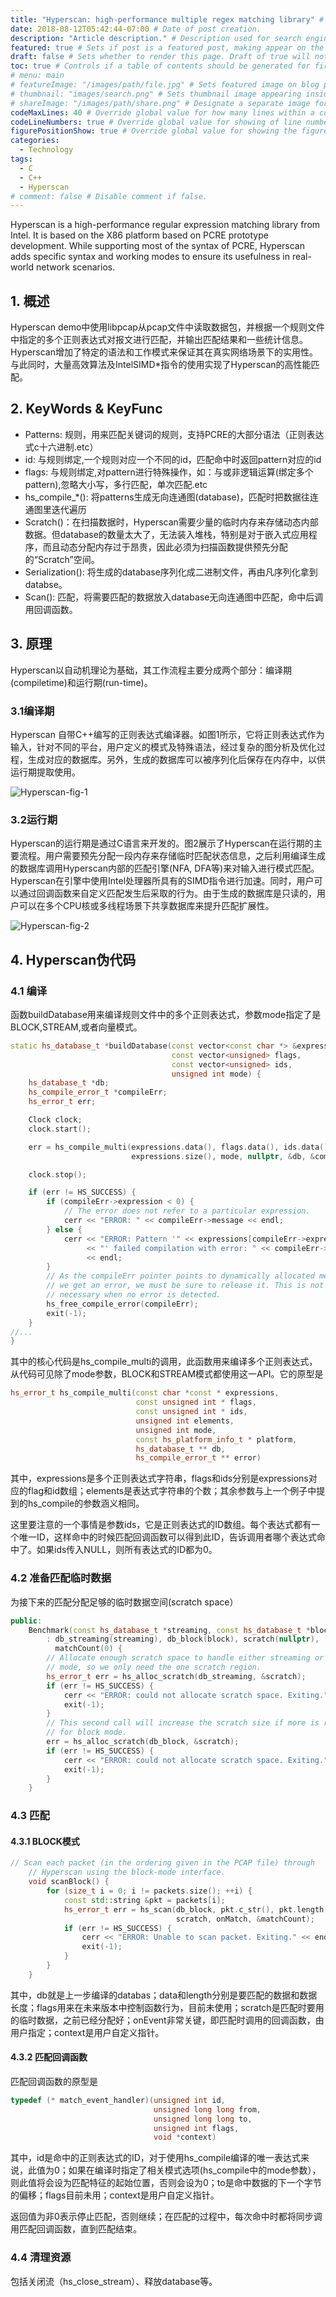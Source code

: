 ```yaml
---
title: "Hyperscan: high-performance multiple regex matching library" # Title of the blog post.
date: 2018-08-12T05:42:44-07:00 # Date of post creation.
description: "Article description." # Description used for search engine.
featured: true # Sets if post is a featured post, making appear on the home page side bar.
draft: false # Sets whether to render this page. Draft of true will not be rendered.
toc: true # Controls if a table of contents should be generated for first-level links automatically.
# menu: main
# featureImage: "/images/path/file.jpg" # Sets featured image on blog post.
# thumbnail: "images/search.png" # Sets thumbnail image appearing inside card on homepage.
# shareImage: "/images/path/share.png" # Designate a separate image for social media sharing.
codeMaxLines: 40 # Override global value for how many lines within a code block before auto-collapsing.
codeLineNumbers: true # Override global value for showing of line numbers within code block.
figurePositionShow: true # Override global value for showing the figure label.
categories:
  - Technology
tags:
  - C
  - C++
  - Hyperscan
# comment: false # Disable comment if false.
---
```

Hyperscan is a high-performance regular expression matching library from Intel. It is based on the X86 platform based on PCRE prototype development. While supporting most of the syntax of PCRE, Hyperscan adds specific syntax and working modes to ensure its usefulness in real-world network scenarios. 
<!--more-->
## 1. 概述
   Hyperscan demo中使用libpcap从pcap文件中读取数据包，并根据一个规则文件中指定的多个正则表达式对报文进行匹配，并输出匹配结果和一些统计信息。Hyperscan增加了特定的语法和工作模式来保证其在真实网络场景下的实用性。与此同时，大量高效算法及IntelSIMD*指令的使用实现了Hyperscan的高性能匹配。
## 2. KeyWords & KeyFunc
* Patterns: 规则，用来匹配关键词的规则，支持PCRE的大部分语法（正则表达式c十六进制.etc）
* id: 与规则绑定,一个规则对应一个不同的id，匹配命中时返回pattern对应的id
* flags: 与规则绑定,对pattern进行特殊操作，如：与或非逻辑运算(绑定多个pattern),忽略大小写，多行匹配，单次匹配.etc
* hs_compile_*(): 将patterns生成无向连通图(database)，匹配时把数据往连通图里迭代遍历
* Scratch()：在扫描数据时，Hyperscan需要少量的临时内存来存储动态内部数据。但database的数量太大了，无法装入堆栈，特别是对于嵌入式应用程序，而且动态分配内存过于昂贵，因此必须为扫描函数提供预先分配的“Scratch”空间。
* Serialization(): 将生成的database序列化成二进制文件，再由凡序列化拿到databse。
* Scan(): 匹配，将需要匹配的数据放入database无向连通图中匹配，命中后调用回调函数。
## 3. 原理
Hyperscan以自动机理论为基础，其工作流程主要分成两个部分：编译期(compiletime)和运行期(run-time)。
### 3.1编译期
Hyperscan 自带C++编写的正则表达式编译器。如图1所示，它将正则表达式作为输入，针对不同的平台，用户定义的模式及特殊语法，经过复杂的图分析及优化过程，生成对应的数据库。另外，生成的数据库可以被序列化后保存在内存中，以供运行期提取使用。

![Hyperscan-fig-1](/post/picture/Hyperscan-fig-1.jpg)
### 3.2运行期
Hyperscan的运行期是通过C语言来开发的。图2展示了Hyperscan在运行期的主要流程。用户需要预先分配一段内存来存储临时匹配状态信息，之后利用编译生成的数据库调用Hyperscan内部的匹配引擎(NFA, DFA等)来对输入进行模式匹配。Hyperscan在引擎中使用Intel处理器所具有的SIMD指令进行加速。同时，用户可以通过回调函数来自定义匹配发生后采取的行为。由于生成的数据库是只读的，用户可以在多个CPU核或多线程场景下共享数据库来提升匹配扩展性。

![Hyperscan-fig-2](/post/picture/Hyperscan-fig-2.jpg)
## 4. Hyperscan伪代码
### 4.1 编译
函数buildDatabase用来编译规则文件中的多个正则表达式，参数mode指定了是BLOCK,STREAM,或者向量模式。
```c++
static hs_database_t *buildDatabase(const vector<const char *> &expressions,
                                    const vector<unsigned> flags,
                                    const vector<unsigned> ids,
                                    unsigned int mode) {
    hs_database_t *db;
    hs_compile_error_t *compileErr;
    hs_error_t err;

    Clock clock;
    clock.start();

    err = hs_compile_multi(expressions.data(), flags.data(), ids.data(),
                           expressions.size(), mode, nullptr, &db, &compileErr);

    clock.stop();

    if (err != HS_SUCCESS) {
        if (compileErr->expression < 0) {
            // The error does not refer to a particular expression.
            cerr << "ERROR: " << compileErr->message << endl;
        } else {
            cerr << "ERROR: Pattern '" << expressions[compileErr->expression]
                 << "' failed compilation with error: " << compileErr->message
                 << endl;
        }
        // As the compileErr pointer points to dynamically allocated memory, if
        // we get an error, we must be sure to release it. This is not
        // necessary when no error is detected.
        hs_free_compile_error(compileErr);
        exit(-1);
    }
//...
}
```
其中的核心代码是hs_compile_multi的调用，此函数用来编译多个正则表达式，从代码可见除了mode参数，BLOCK和STREAM模式都使用这一API。它的原型是
```c++
hs_error_t hs_compile_multi(const char *const * expressions, 
                            const unsigned int * flags, 
                            const unsigned int * ids, 
                            unsigned int elements, 
                            unsigned int mode, 
                            const hs_platform_info_t * platform, 
                            hs_database_t ** db, 
                            hs_compile_error_t ** error)
```
其中，expressions是多个正则表达式字符串，flags和ids分别是expressions对应的flag和id数组；elements是表达式字符串的个数；其余参数与上一个例子中提到的hs_compile的参数涵义相同。

这里要注意的一个事情是参数ids，它是正则表达式的ID数组。每个表达式都有一个唯一ID，这样命中的时候匹配回调函数可以得到此ID，告诉调用者哪个表达式命中了。如果ids传入NULL，则所有表达式的ID都为0。
### 4.2 准备匹配临时数据
为接下来的匹配分配足够的临时数据空间(scratch space）
```c++
public:
    Benchmark(const hs_database_t *streaming, const hs_database_t *block)
        : db_streaming(streaming), db_block(block), scratch(nullptr),
          matchCount(0) {
        // Allocate enough scratch space to handle either streaming or block
        // mode, so we only need the one scratch region.
        hs_error_t err = hs_alloc_scratch(db_streaming, &scratch);
        if (err != HS_SUCCESS) {
            cerr << "ERROR: could not allocate scratch space. Exiting." << endl;
            exit(-1);
        }
        // This second call will increase the scratch size if more is required
        // for block mode.
        err = hs_alloc_scratch(db_block, &scratch);
        if (err != HS_SUCCESS) {
            cerr << "ERROR: could not allocate scratch space. Exiting." << endl;
            exit(-1);
        }
    }
```
### 4.3 匹配
#### 4.3.1 BLOCK模式

```c++
// Scan each packet (in the ordering given in the PCAP file) through
    // Hyperscan using the block-mode interface.
    void scanBlock() {
        for (size_t i = 0; i != packets.size(); ++i) {
            const std::string &pkt = packets[i];
            hs_error_t err = hs_scan(db_block, pkt.c_str(), pkt.length(), 0,
                                     scratch, onMatch, &matchCount);
            if (err != HS_SUCCESS) {
                cerr << "ERROR: Unable to scan packet. Exiting." << endl;
                exit(-1);
            }
        }
    }
```
其中，db就是上一步编译的databas；data和length分别是要匹配的数据和数据长度；flags用来在未来版本中控制函数行为，目前未使用；scratch是匹配时要用的临时数据，之前已经分配好；onEvent非常关键，即匹配时调用的回调函数，由用户指定；context是用户自定义指针。
#### 4.3.2 匹配回调函数
匹配回调函数的原型是
```c++
typedef (* match_event_handler)(unsigned int id, 
                                unsigned long long from, 
                                unsigned long long to, 
                                unsigned int flags, 
                                void *context)
```
其中，id是命中的正则表达式的ID，对于使用hs_compile编译的唯一表达式来说，此值为0；如果在编译时指定了相关模式选项(hs_compile中的mode参数），则此值将会设为匹配特征的起始位置，否则会设为0；to是命中数据的下一个字节的偏移；flags目前未用；context是用户自定义指针。

返回值为非0表示停止匹配，否则继续；在匹配的过程中，每次命中时都将同步调用匹配回调函数，直到匹配结束。
### 4.4 清理资源
包括关闭流（hs_close_stream）、释放database等。

